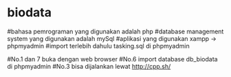 # biodata
#bahasa pemrograman yang digunakan adalah php 
#database management system yang digunakan adalah mySql 
#aplikasi yang digunakan xampp -> phpmyadmin 
#import terlebih dahulu tasking.sql di phpmyadmin

#No.1 dan 7 buka dengan web browser
#No.6 import database db_biodata di phpmyadmin
#No.3 bisa dijalankan lewat http://cpp.sh/
